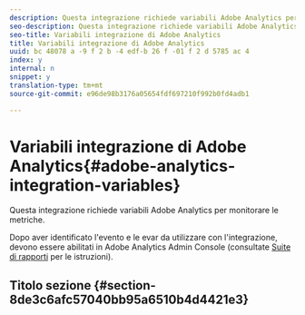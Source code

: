 ```yaml
---
description: Questa integrazione richiede variabili Adobe Analytics per monitorare le metriche.
seo-description: Questa integrazione richiede variabili Adobe Analytics per monitorare le metriche.
seo-title: Variabili integrazione di Adobe Analytics
title: Variabili integrazione di Adobe Analytics
uuid: bc 48078 a -9 f 2 b -4 edf-b 26 f -01 f 2 d 5785 ac 4
index: y
internal: n
snippet: y
translation-type: tm+mt
source-git-commit: e96de98b3176a05654fdf697210f992b0fd4adb1

---
```



# Variabili integrazione di Adobe Analytics{#adobe-analytics-integration-variables}

Questa integrazione richiede variabili Adobe Analytics per monitorare le metriche.

Dopo aver identificato l'evento e le evar da utilizzare con l'integrazione, devono essere abilitati in Adobe Analytics Admin Console (consultate [Suite di rapporti](http://microsite.omniture.com/t2/help/en_US/reference/index.html?f=report_suites_admin) per le istruzioni).

## Titolo sezione {#section-8de3c6afc57040bb95a6510b4d4421e3}

